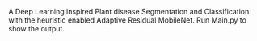 A Deep Learning inspired Plant disease Segmentation and Classification with the heuristic enabled Adaptive Residual MobileNet.
Run Main.py to show the output.
